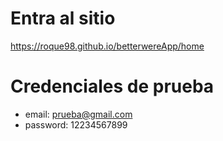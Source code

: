 # Entra al sitio
https://roque98.github.io/betterwereApp/home

# Credenciales de prueba
- email: prueba@gmail.com
- password: 12234567899

